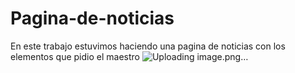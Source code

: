 # Pagina-de-noticias
En este trabajo estuvimos haciendo una pagina de noticias con los elementos que pidio el maestro
![Uploading image.png…]()
